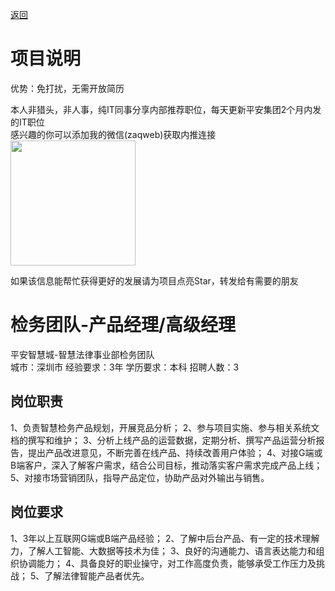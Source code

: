 [返回](../../)

# 项目说明

优势：免打扰，无需开放简历

本人非猎头，非人事，纯IT同事分享内部推荐职位，每天更新平安集团2个月内发的IT职位  
感兴趣的你可以添加我的微信(zaqweb)获取内推连接  
<img src="https://github.com/zaqweb/PA-IT-JOBS/blob/master/WechatICode.jpeg"  height="200" width="200">

如果该信息能帮忙获得更好的发展请为项目点亮Star，转发给有需要的朋友

# 检务团队-产品经理/高级经理
平安智慧城-智慧法律事业部检务团队  
城市：深圳市 经验要求：3年 学历要求：本科  招聘人数：3

## 岗位职责
1、负责智慧检务产品规划，开展竞品分析；
2、参与项目实施、参与相关系统文档的撰写和维护；
3、分析上线产品的运营数据，定期分析、撰写产品运营分析报告，提出产品改进意见，不断完善在线产品、持续改善用户体验；
4、对接G端或B端客户，深入了解客户需求，结合公司目标，推动落实客户需求完成产品上线；
5、对接市场营销团队，指导产品定位，协助产品对外输出与销售。

## 岗位要求
1、3年以上互联网G端或B端产品经验；
2、了解中后台产品、有一定的技术理解力，了解人工智能、大数据等技术为佳；
3、良好的沟通能力、语言表达能力和组织协调能力；
4、具备良好的职业操守，对工作高度负责，能够承受工作压力及挑战；
5、了解法律智能产品者优先。




